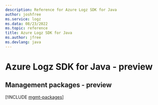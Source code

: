 ```yaml
---
description: Reference for Azure Logz SDK for Java
author: joshfree
ms.service: logz
ms.data: 08/23/2022
ms.topic: reference
title: Azure Logz SDK for Java
ms.author: jfree
ms.devlang: java
---
```

# Azure Logz SDK for Java - preview

## Management packages - preview
[!INCLUDE [mgmt-packages](logz-mgmt-index.md)]